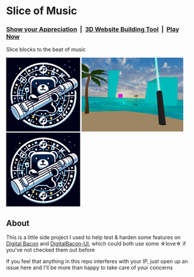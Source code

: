 # Slice of Music
### [Show your Appreciation](https://github.com/sponsors/kalegd) &nbsp;|	&nbsp;[3D Website Building Tool](https://github.com/kalegd/DigitalBacon) &nbsp;|	&nbsp;[Play Now](https://sliceofmusic.com)
Slice blocks to the beat of music

<p><img src="/assets/images/slice_of_music.jpg" title="Slice of Music Bear" height="200">
<img src="/images/readme_preview_image.png" title="Slice of Music Bear" height="200">
<img src="/assets/images/slice_of_music.jpg" title="Slice of Music Bear" height="200"></p>

## About
This is a little side project I used to help test & harden some features on [Digital Bacon](https://github.com/kalegd/DigitalBacon) and [DigitalBacon-UI](https://github.com/kalegd/DigitalBacon-UI), which could both use some ☆love☆ if you've not checked them out before

If you feel that anything in this repo interferes with your IP, just open up an issue here and I'll be more than happy to take care of your concerns
